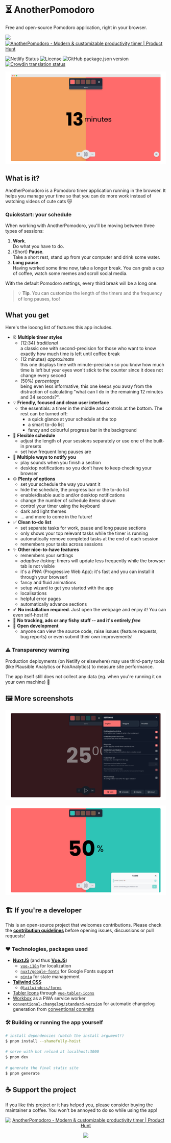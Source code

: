 # ⏳ AnotherPomodoro

Free and open-source Pomodoro application, right in your browser.

[<img src="https://cdn.buymeacoffee.com/buttons/v2/default-yellow.png" height="54">](https://www.buymeacoffee.com/imreg?utm_source=github&utm_medium=web&utm_content=readme) <a href="https://www.producthunt.com/posts/anotherpomodoro?utm_source=badge-featured&utm_medium=badge&utm_souce=badge-anotherpomodoro" target="_blank"><img src="https://api.producthunt.com/widgets/embed-image/v1/featured.svg?post_id=327185&theme=light" alt="AnotherPomodoro - Modern & customizable productivity timer | Product Hunt" width="250" height="54" /></a>

![Netlify Status](https://api.netlify.com/api/v1/badges/7cb2b7fb-cacd-4acf-803b-8af9dad9f2a8/deploy-status) ![License](https://img.shields.io/github/license/Hanziness/AnotherPomodoro) ![GitHub package.json version](https://img.shields.io/github/package-json/v/Hanziness/AnotherPomodoro) [![Crowdin translation status](https://badges.crowdin.net/anotherpomodoro/localized.svg)](https://crowdin.com/project/anotherpomodoro)

![Screenshot of the application showing a work section.](./public/assets/img/ProductImg_Default.png)

## What is it?

AnotherPomodoro is a Pomodoro timer application running in the browser. It helps you manage your time so that you can do more work instead of watching videos of cute cats 😿

### Quickstart: your schedule

When working with AnotherPomodoro, you'll be moving between three types of sessions:

1. **Work**. <br> Do what you have to do.
2. (Short) **Pause**. <br> Take a short rest, stand up from your computer and drink some water.
3. **Long pause**. <br> Having worked some time now, take a longer break. You can grab a cup of coffee, watch some memes and scroll social media.

With the default Pomodoro settings, every third break will be a long one.

  > 💡 **Tip**. You can customize the length of the timers and the frequency of long pauses, too!

## What you get

Here's the looong list of features this app includes.

* ⏰ **Multiple timer styles**
  * (12:34) _traditional_ <br> a classic one with second-precision for those who want to know exactly how much time is left until coffee break
  * (12 minutes) _approximate_ <br> this one displays time with minute-precision so you know how much time is left but your eyes won't stick to the counter since it does not change every second
  * (50%) _percentage_ <br> being even less informative, this one keeps you away from the distraction of calculating "what can I do in the remaining 12 minutes and 34 seconds?".
* 💡 **Friendly, focused and clean user interface**
  * the essentials: a timer in the middle and controls at the bottom. The rest can be turned off:
    * a quick glance at your schedule at the top
    * a smart to-do list
    * fancy and colourful progress bar in the background
* 📑 **Flexible schedule**
  * adjust the length of your sessions separately or use one of the built-in presets
  * set how frequent long pauses are
* 🎵 **Multiple ways to notify you**
  * play sounds when you finish a section
  * desktop notifications so you don't have to keep checking your browser
* ⚙ **Plenty of options**
  * set your schedule the way you want it
  * hide the schedule, the progress bar or the to-do list
  * enable/disable audio and/or desktop notifications
  * change the number of schedule items shown
  * control your timer using the keyboard
  * dark and light themes
  * ... and more to come in the future!
* ✅ **Clean to-do list**
  * set separate tasks for work, pause and long pause sections
  * only shows your top relevant tasks while the timer is running
  * automatically remove completed tasks at the end of each session
  * remembers your tasks across sessions
* ✨ **Other nice-to-have features**
  * remembers your settings
  * _adaptive ticking_: timers will update less frequently while the browser tab is not visible
  * it's a _PWA_ (Progressive Web App): it's fast and you can install it through your browser!
  * fancy and fluid animations
  * setup wizard to get you started with the app
  * localisations
  * helpful error pages
  * automatically advance sections
* ✔ **No installation required**. Just open the webpage and enjoy it! You can even self-host it!
* 📵 **No tracking, ads or any fishy stuff -- and it's entirely _free_**
* 👋 **Open development**
  * anyone can view the source code, raise issues (feature requests, bug reports) or even submit their own improvements!

### ⚠ Transparency warning
Production deployments (on Netlify or elsewhere) may use third-party tools (like Plausible Analytics or FairAnalytics) to measure site performance.

The app itself still does not collect any data (eg. when you're running it on your own machine) 💪

## 🖼 More screenshots
![Settings in dark mode](./public/assets/img/ProductImg_SettingsDark.png)

![The percentage timer with the revamped to-do list](./public/assets/img/ProductImg_Percentage.png)
## 🏗 If you're a developer

This is an open-source project that welcomes contributions. Please check the [**contribution guidelines**](./CONTRIBUTING.md) before opening issues, discussions or pull requests!

### ❤ Technologies, packages used

* [**NuxtJS**](https://nuxtjs.org/) (and thus [**VueJS**](https://vuejs.org/))
  * [`vue-i18n`](https://kazupon.github.io/vue-i18n/) for localization
  * [`nuxt/google-fonts`](https://github.com/nuxt-community/google-fonts-module) for Google Fonts support
  * [`pinia`](https://pinia.vuejs.org/) for state management
* [**Tailwind CSS**](https://tailwindcss.com/)
  * [`@tailwindcss/forms`](https://github.com/tailwindlabs/tailwindcss-forms)
* [Tabler Icons](https://tabler-icons.io/) through [`vue-tabler-icons`](https://github.com/alex-oleshkevich/vue-tabler-icons)
* [Workbox](https://github.com/GoogleChrome/workbox) as a PWA service worker
* [`conventional-changelog/standard-version`](https://github.com/conventional-changelog/standard-version) for automatic changelog generation from [conventional commits](https://www.conventionalcommits.org/en/v1.0.0/)

### 🛠 Building or running the app yourself

```bash
# install dependencies (watch the install argument!)
$ pnpm install --shamefully-hoist

# serve with hot reload at localhost:3000
$ pnpm dev

# generate the final static site
$ pnpm generate
```

## ☕ Support the project

If you like this project or it has helped you, please consider buying the maintainer a coffee. You won't be annoyed to do so while using the app!

<p align="center"><a href="https://www.producthunt.com/posts/anotherpomodoro?utm_source=badge-featured&utm_medium=badge&utm_souce=badge-anotherpomodoro" target="_blank"><img src="https://api.producthunt.com/widgets/embed-image/v1/featured.svg?post_id=327185&theme=light" alt="AnotherPomodoro - Modern & customizable productivity timer | Product Hunt" width="250" height="54" /></a></p>

[<p align="center"><img src="https://cdn.buymeacoffee.com/buttons/v2/default-yellow.png" width="250"></p>](https://www.buymeacoffee.com/imreg?utm_source=github&utm_medium=web&utm_content=readme)
